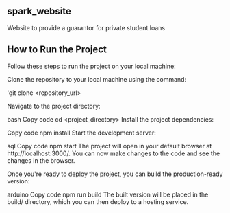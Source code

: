 ## spark_website

Website to provide a guarantor for private student loans


## How to Run the Project
Follow these steps to run the project on your local machine:

Clone the repository to your local machine using the command:


'git clone <repository_url>

Navigate to the project directory:

bash
Copy code
cd <project_directory>
Install the project dependencies:

Copy code
npm install
Start the development server:

sql
Copy code
npm start
The project will open in your default browser at http://localhost:3000/. You can now make changes to the code and see the changes in the browser.

Once you're ready to deploy the project, you can build the production-ready version:

arduino
Copy code
npm run build
The built version will be placed in the build/ directory, which you can then deploy to a hosting service.
